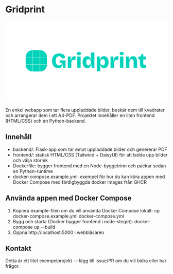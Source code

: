 # Gridprint

![Cover photo](/assets/cover.png)

En enkel webapp som tar flera uppladdade bilder, beskär dem till kvadrater och arrangerar dem i ett A4-PDF. Projektet innehåller en liten frontend (HTML/CSS) och en Python-backend.

## Innehåll

- backend/: Flask-app som tar emot uppladdade bilder och genererar PDF
- frontend/: statisk HTML/CSS (Tailwind + DaisyUI) för att ladda upp bilder och välja storlek
- Dockerfile: bygger frontend med en Node-byggetrinn och packar sedan en Python-runtime
- docker-compose.example.yml: exempel för hur du kan köra appen med Docker Compose med färdigbyggda docker images från GHCR

## Använda appen med Docker Compose

1. Kopiera example-filen om du vill använda Docker Compose lokalt:
   cp docker-compose.example.yml docker-compose.yml
2. Bygg och starta (Docker bygger frontend i node-steget):
   docker-compose up --build
3. Öppna http://localhost:5000 i webbläsaren

## Kontakt

Detta är ett litet exempelprojekt — lägg till issue/PR om du vill bidra eller har frågor.

